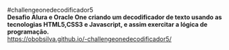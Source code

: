 #challengeonedecodificador5
<br>
**Desafio Alura e Oracle One criando  um decodificador de texto usando as tecnologias HTML5,CSS3 e Javascript,  e assim exercitar a lógica de programação.**
<br>
 https://obobsilva.github.io/-challengeonedecodificador5/

